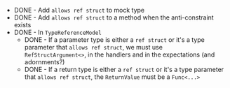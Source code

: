 * DONE - Add `allows ref struct` to mock type
* DONE - Add `allows ref struct` to a method when the anti-constraint exists
* DONE - In `TypeReferenceModel`
    * DONE - If a parameter type is either a `ref struct` or it's a type parameter that `allows ref struct`, we must use `RefStructArgument<>`, in the handlers and in the expectations (and adornments?)
    * DONE - If a return type is either a `ref struct` or it's a type parameter that `allows ref struct`, the `ReturnValue` must be a `Func<...>`